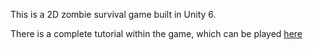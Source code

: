 This is a 2D zombie survival game built in Unity 6.

There is a complete tutorial within the game, which can be played [here](https://suspiciouslybee.github.io/Back-To-Back/)
